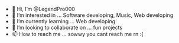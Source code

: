 - 👋 Hi, I’m @LegendPro000
- 👀 I’m interested in ... Software developing, Music, Web developing
- 🌱 I’m currently learning ... Web developing
- 💞️ I’m looking to collaborate on ... fun projects
- 📫 How to reach me ... sowwy you cant reach me rn :(

<!---
LegendPro000/LegendPro000 is a ✨ special ✨ repository because its `README.md` (this file) appears on your GitHub profile.
You can click the Preview link to take a look at your changes.
--->
